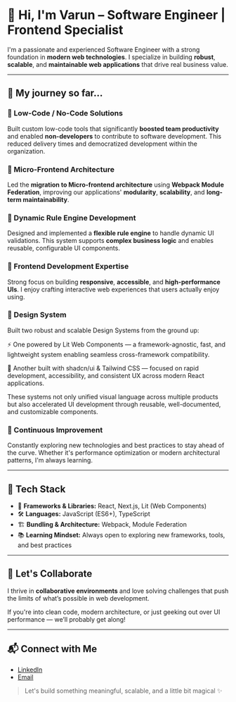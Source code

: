 # 👋 Hi, I'm Varun – Software Engineer | Frontend Specialist

I'm a passionate and experienced Software Engineer with a strong foundation in **modern web technologies**. I specialize in building **robust**, **scalable**, and **maintainable web applications** that drive real business value.

---

## 🚀 My journey so far...

### 🧩 Low-Code / No-Code Solutions 
 
Built custom low-code tools that significantly **boosted team productivity** and enabled **non-developers** to contribute to software development. This reduced delivery times and democratized development within the organization.

### 🧱 Micro-Frontend Architecture  

Led the **migration to Micro-frontend architecture** using **Webpack Module Federation**, improving our applications' **modularity**, **scalability**, and **long-term maintainability**.

### 🧠 Dynamic Rule Engine Development
  
Designed and implemented a **flexible rule engine** to handle dynamic UI validations. This system supports **complex business logic** and enables reusable, configurable UI components.

### 🎯 Frontend Development Expertise
 
Strong focus on building **responsive**, **accessible**, and **high-performance UIs**. I enjoy crafting interactive web experiences that users actually enjoy using.

### 📘 Design System 

Built two robust and scalable Design Systems from the ground up:

⚡️ One powered by Lit Web Components — a framework-agnostic, fast, and lightweight system enabling seamless cross-framework compatibility.

🎨 Another built with shadcn/ui & Tailwind CSS — focused on rapid development, accessibility, and consistent UX across modern React applications.

These systems not only unified visual language across multiple products but also accelerated UI development through reusable, well-documented, and customizable components.

### 🔁 Continuous Improvement 
 
Constantly exploring new technologies and best practices to stay ahead of the curve. Whether it's performance optimization or modern architectural patterns, I'm always learning.

---

## 🚀 Tech Stack

- 🧩 **Frameworks & Libraries:** React, Next.js, Lit (Web Components)  
- 🛠 **Languages:** JavaScript (ES6+), TypeScript  
- 🏗 **Bundling & Architecture:** Webpack, Module Federation  
- 📚 **Learning Mindset:** Always open to exploring new frameworks, tools, and best practices

---

## 🤝 Let's Collaborate

I thrive in **collaborative environments** and love solving challenges that push the limits of what’s possible in web development.

If you're into clean code, modern architecture, or just geeking out over UI performance — we’ll probably get along!

---

## 📬 Connect with Me

- [LinkedIn](https://www.linkedin.com/in/varun-kelkar-36178b135/)
- [Email](mailto:vnkelkar11@gmail.com)

> Let's build something meaningful, scalable, and a little bit magical ✨

<!--
**Varun-Kelkar/Varun-Kelkar** is a ✨ _special_ ✨ repository because its `README.md` (this file) appears on your GitHub profile.

Here are some ideas to get you started:

- 🔭 I’m currently working on ...
- 🌱 I’m currently learning ...
- 👯 I’m looking to collaborate on ...
- 🤔 I’m looking for help with ...
- 💬 Ask me about ...
- 📫 How to reach me: ...
- 😄 Pronouns: ...
- ⚡ Fun fact: ...
-->
